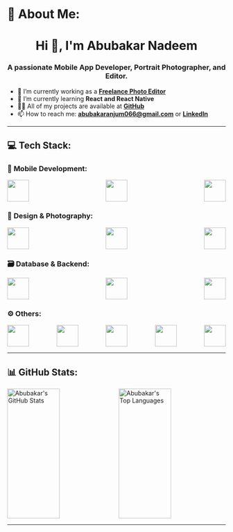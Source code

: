 # 💫 About Me:
<h1 align="center">Hi 👋, I'm Abubakar Nadeem</h1>
<h3 align="center">A passionate Mobile App Developer, Portrait Photographer, and Editor.</h3>

- 🔭 I’m currently working as a **[Freelance Photo Editor](https://www.fiverr.com/abubakar_anjum?public_mode=true)**
- 🌱 I’m currently learning **React and React Native**
- 👨‍💻 All of my projects are available at **[GitHub](https://github.com/Abubakar-doc?tab=repositories)**
- 📫 How to reach me: **abubakaranjum066@gmail.com** or **[LinkedIn](https://linkedin.com/in/abubakar-nadeem-5672562b9)**

---

## 💻 Tech Stack:

### 📱 **Mobile Development**:
<div style="display: flex; justify-content: space-between; flex-wrap: wrap;">
  <img src="https://img.shields.io/badge/Flutter-%2302569B.svg?style=for-the-badge&logo=Flutter&logoColor=white" height="50" />
  <img src="https://img.shields.io/badge/react_native-%2320232a.svg?style=for-the-badge&logo=react&logoColor=%2361DAFB" height="50" />
  <img src="https://img.shields.io/badge/dart-%230175C2.svg?style=for-the-badge&logo=dart&logoColor=white" height="50" />
</div>

### 🎨 **Design & Photography**:
<div style="display: flex; justify-content: space-between; flex-wrap: wrap;">
  <img src="https://img.shields.io/badge/adobe%20photoshop-%2331A8FF.svg?style=for-the-badge&logo=adobe%20photoshop&logoColor=white" height="50" />
  <img src="https://img.shields.io/badge/Adobe%20Lightroom%20Classic-31A8FF.svg?style=for-the-badge&logo=Adobe%20Lightroom%20Classic&logoColor=white" height="50" />
  <img src="https://img.shields.io/badge/figma-%23F24E1E.svg?style=for-the-badge&logo=figma&logoColor=white" height="50" />
</div>

### 🗃️ **Database & Backend**:
<div style="display: flex; justify-content: space-between; flex-wrap: wrap;">
  <img src="https://img.shields.io/badge/firebase-%23039BE5.svg?style=for-the-badge&logo=firebase" height="50" />
  <img src="https://img.shields.io/badge/mysql-4479A1.svg?style=for-the-badge&logo=mysql&logoColor=white" height="50" />
  <img src="https://img.shields.io/badge/node.js-6DA55F?style=for-the-badge&logo=node.js&logoColor=white" height="50" />
</div>

### ⚙️ **Others**:
<div style="display: flex; justify-content: space-between; flex-wrap: wrap;">
  <img src="https://img.shields.io/badge/c++-%2300599C.svg?style=for-the-badge&logo=c%2B%2B&logoColor=white" height="50" />
  <img src="https://img.shields.io/badge/html5-%23E34F26.svg?style=for-the-badge&logo=html5&logoColor=white" height="50" />
  <img src="https://img.shields.io/badge/css3-%231572B6.svg?style=for-the-badge&logo=css3&logoColor=white" height="50" />
  <img src="https://img.shields.io/badge/tailwindcss-%2338B2AC.svg?style=for-the-badge&logo=tailwind-css&logoColor=white" height="50" />
  <img src="https://img.shields.io/badge/c%23-%23239120.svg?style=for-the-badge&logo=csharp&logoColor=white" height="50" />
</div>

---

## 📊 GitHub Stats:
<div style="display: flex; justify-content: space-between;">
  <img src="https://github-readme-stats.vercel.app/api?username=abubakar-doc&theme=dark&hide_border=false&include_all_commits=true&count_private=true" alt="Abubakar's GitHub Stats" style="width: 49%; height: 300px; object-fit: cover;" />
  <img src="https://github-readme-stats.vercel.app/api/top-langs/?username=abubakar-doc&theme=dark&hide_border=false&include_all_commits=true&count_private=true&layout=compact" alt="Abubakar's Top Languages" style="width: 49%; height: 300px; object-fit: cover;" />
</div>


---
